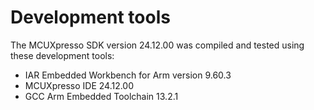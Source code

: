 # Development tools 

The MCUXpresso SDK version 24.12.00 was compiled and tested using these development tools:

-   IAR Embedded Workbench for Arm version 9.60.3
-   MCUXpresso IDE 24.12.00
-   GCC Arm Embedded Toolchain 13.2.1

